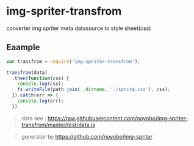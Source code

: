 # img-spriter-transfrom
converter img spriter meta datasource to style sheet(css)


## Eaample

```js
var transfrom = require('img-spriter-transfrom');

transfrom(data)
  .then(function(css) {
    console.log(css);
    fs.writeFile(path.join(__dirname, './sprite.css'), css);
  }).catch(err => {
    console.log(err);
  })

```

> data see : https://raw.githubusercontent.com/noyobo/img-spriter-transfrom/master/test/data.js

> generator by https://github.com/noyobo/img-spriter 